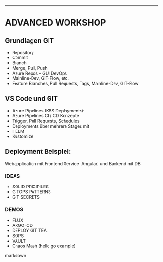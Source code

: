 ---
# ADVANCED WORKSHOP

## Grundlagen GIT
* Repository
* Commit
* Branch
* Merge, Pull, Push
* Azure Repos – GUI DevOps
* Mainline-Dev, GIT-Flow, etc.
* Feature Branches, Pull Requests, Tags, Mainline-Dev, GIT-Flow

## VS Code und GIT

* Azure Pipelines (K8S Deployments):
* Azure Pipelines CI / CD Konzepte
* Trigger, Pull Requests, Schedules
* Deployments über mehrere Stages mit
* HELM
* Kustomize

## Deployment Beispiel:
Webapplication mit Frontend Service (Angular) und Backend mit DB

### IDEAS
* SOLID PRICIPILES
* GITOPS PATTERNS
* GIT SECRETS


### DEMOS
* FLUX
* ARGO-CD
* DEPLOY GIT TEA
* SOPS
* VAULT
* Chaos Mash (hello go example)



markdown
